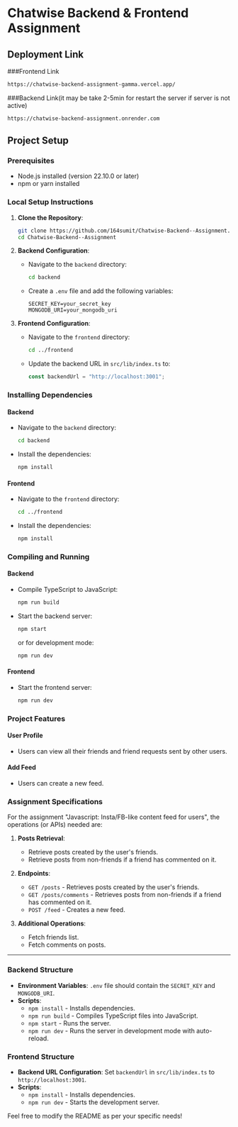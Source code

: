 # Chatwise Backend & Frontend Assignment
## Deployment Link
###Frontend Link
```bash
https://chatwise-backend-assignment-gamma.vercel.app/
```
###Backend Link(it may be take 2-5min for restart the server if server is not active)
```bash
https://chatwise-backend-assignment.onrender.com
```

## Project Setup

### Prerequisites
- Node.js installed (version 22.10.0 or later)
- npm or yarn installed

### Local Setup Instructions

1. **Clone the Repository**:
   ```bash
   git clone https://github.com/164sumit/Chatwise-Backend--Assignment.git
   cd Chatwise-Backend--Assignment
   ```

2. **Backend Configuration**:
   - Navigate to the `backend` directory:
     ```bash
     cd backend
     ```
   - Create a `.env` file and add the following variables:
     ```
     SECRET_KEY=your_secret_key
     MONGODB_URI=your_mongodb_uri
     ```

3. **Frontend Configuration**:
   - Navigate to the `frontend` directory:
     ```bash
     cd ../frontend
     ```
   - Update the backend URL in `src/lib/index.ts` to:
     ```typescript
     const backendUrl = "http://localhost:3001";
     ```

### Installing Dependencies

#### Backend
- Navigate to the `backend` directory:
  ```bash
  cd backend
  ```
- Install the dependencies:
  ```bash
  npm install
  ```

#### Frontend
- Navigate to the `frontend` directory:
  ```bash
  cd ../frontend
  ```
- Install the dependencies:
  ```bash
  npm install
  ```

### Compiling and Running

#### Backend
- Compile TypeScript to JavaScript:
  ```bash
  npm run build
  ```
- Start the backend server:
  ```bash
  npm start
  ```
  or for development mode:
  ```bash
  npm run dev
  ```

#### Frontend
- Start the frontend server:
  ```bash
  npm run dev
  ```

### Project Features

#### User Profile
- Users can view all their friends and friend requests sent by other users.

#### Add Feed
- Users can create a new feed.

### Assignment Specifications

For the assignment "Javascript: Insta/FB-like content feed for users", the operations (or APIs) needed are:

1. **Posts Retrieval**:
   - Retrieve posts created by the user's friends.
   - Retrieve posts from non-friends if a friend has commented on it.

2. **Endpoints**:
   - `GET /posts` - Retrieves posts created by the user's friends.
   - `GET /posts/comments` - Retrieves posts from non-friends if a friend has commented on it.
   - `POST /feed` - Creates a new feed.

3. **Additional Operations**:
   - Fetch friends list.
   - Fetch comments on posts.

---

### Backend Structure

- **Environment Variables**: `.env` file should contain the `SECRET_KEY` and `MONGODB_URI`.
- **Scripts**:
  - `npm install` - Installs dependencies.
  - `npm run build` - Compiles TypeScript files into JavaScript.
  - `npm start` - Runs the server.
  - `npm run dev` - Runs the server in development mode with auto-reload.

### Frontend Structure

- **Backend URL Configuration**: Set `backendUrl` in `src/lib/index.ts` to `http://localhost:3001`.
- **Scripts**:
  - `npm install` - Installs dependencies.
  - `npm run dev` - Starts the development server.

Feel free to modify the README as per your specific needs!
